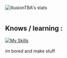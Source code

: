 ![illusionTBA's stats](https://github-readme-stats.vercel.app/api?username=illusionTBA&show_icons=true&theme=monokai)
<br>
<br>
## Knows / learning :
[![My Skills](https://skillicons.dev/icons?i=js,html,css,nodejs,bots,stackoverflow,react,nextjs,prisma,tailwind,go,discord)](https://github.com/illusionTBA)
<br>
<br>
im bored and make stuff
